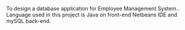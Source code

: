 To design a database application for Employee Management System.. Language used in this project is Java on front-end Netbeans IDE and mySQL back-end.
